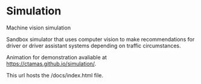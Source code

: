 # Simulation
Machine vision simulation

Sandbox simulator that uses computer vision to make recommendations for driver or driver assistant systems depending on traffic circumstances.

Animation for demonstration avaliable at https://ctamas.github.io/simulation/.

This url hosts the /docs/index.html file.
